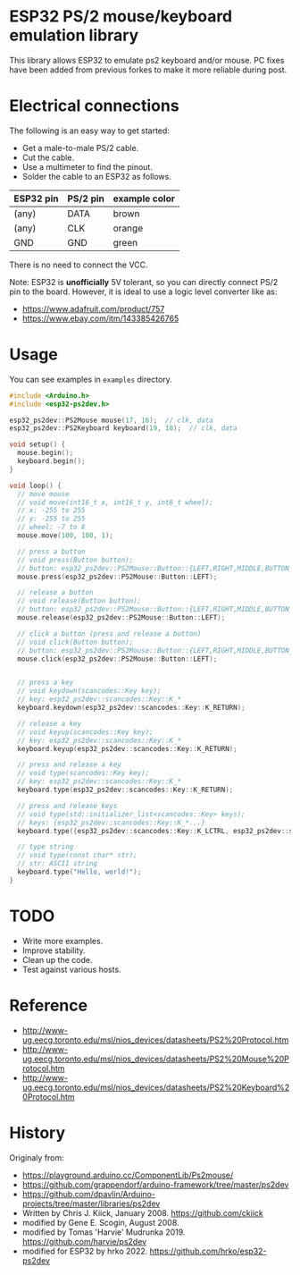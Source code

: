 # ESP32 PS/2 mouse/keyboard emulation library
This library allows ESP32 to emulate ps2 keyboard and/or mouse.
PC fixes have been added from previous forkes to make it more reliable during post.

# Electrical connections

The following is an easy way to get started:

 * Get a male-to-male PS/2 cable.
 * Cut the cable.
 * Use a multimeter to find the pinout.
 * Solder the cable to an ESP32 as follows.

| ESP32 pin | PS/2 pin | example color |
| --------- | -------- | ------------- |
| (any)     | DATA     | brown         |
| (any)     | CLK      | orange        |
| GND       | GND      | green         |

There is no need to connect the VCC.

Note: ESP32 is **unofficially** 5V tolerant, so you can directly connect PS/2 pin to the board. However, it is ideal to use a logic level converter like as:

 * https://www.adafruit.com/product/757
 * https://www.ebay.com/itm/143385426765

# Usage

You can see examples in `examples` directory.

```cpp
#include <Arduino.h>
#include <esp32-ps2dev.h>

esp32_ps2dev::PS2Mouse mouse(17, 16);  // clk, data
esp32_ps2dev::PS2Keyboard keyboard(19, 18);  // clk, data

void setup() {
  mouse.begin();
  keyboard.begin();
}

void loop() {
  // move mouse
  // void move(int16_t x, int16_t y, int8_t wheel);
  // x: -255 to 255
  // y: -255 to 255
  // wheel: -7 to 8
  mouse.move(100, 100, 1);

  // press a button
  // void press(Button button);
  // button: esp32_ps2dev::PS2Mouse::Button::{LEFT,RIGHT,MIDDLE,BUTTON_4,BUTTON_5}
  mouse.press(esp32_ps2dev::PS2Mouse::Button::LEFT);

  // release a button
  // void release(Button button);
  // button: esp32_ps2dev::PS2Mouse::Button::{LEFT,RIGHT,MIDDLE,BUTTON_4,BUTTON_5}
  mouse.release(esp32_ps2dev::PS2Mouse::Button::LEFT);

  // click a button (press and release a button)
  // void click(Button button);
  // button: esp32_ps2dev::PS2Mouse::Button::{LEFT,RIGHT,MIDDLE,BUTTON_4,BUTTON_5}
  mouse.click(esp32_ps2dev::PS2Mouse::Button::LEFT);


  // press a key
  // void keydown(scancodes::Key key);
  // key: esp32_ps2dev::scancodes::Key::K_*
  keyboard.keydown(esp32_ps2dev::scancodes::Key::K_RETURN);

  // release a key
  // void keyup(scancodes::Key key);
  // key: esp32_ps2dev::scancodes::Key::K_*
  keyboard.keyup(esp32_ps2dev::scancodes::Key::K_RETURN);

  // press and release a key
  // void type(scancodes::Key key);
  // key: esp32_ps2dev::scancodes::Key::K_*
  keyboard.type(esp32_ps2dev::scancodes::Key::K_RETURN);

  // press and release keys
  // void type(std::initializer_list<scancodes::Key> keys);
  // keys: {esp32_ps2dev::scancodes::Key::K_*...}
  keyboard.type({esp32_ps2dev::scancodes::Key::K_LCTRL, esp32_ps2dev::scancodes::Key::K_A});

  // type string
  // void type(const char* str);
  // str: ASCII string
  keyboard.type("Hello, world!");
}

```

# TODO
 * Write more examples.
 * Improve stability.
 * Clean up the code.
 * Test against various hosts.

# Reference
- http://www-ug.eecg.toronto.edu/msl/nios_devices/datasheets/PS2%20Protocol.htm
- http://www-ug.eecg.toronto.edu/msl/nios_devices/datasheets/PS2%20Mouse%20Protocol.htm
- http://www-ug.eecg.toronto.edu/msl/nios_devices/datasheets/PS2%20Keyboard%20Protocol.htm

# History
Originaly from:
 * https://playground.arduino.cc/ComponentLib/Ps2mouse/
 * https://github.com/grappendorf/arduino-framework/tree/master/ps2dev
 * https://github.com/dpavlin/Arduino-projects/tree/master/libraries/ps2dev
 * Written by Chris J. Kiick, January 2008. https://github.com/ckiick
 * modified by Gene E. Scogin, August 2008.
 * modified by Tomas 'Harvie' Mudrunka 2019. https://github.com/harvie/ps2dev
 * modified for ESP32 by hrko 2022. https://github.com/hrko/esp32-ps2dev
